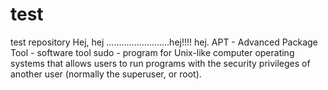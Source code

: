 # test
test repository
Hej, hej .........................hej!!!!  hej.
APT - Advanced Package Tool - software tool
sudo -  program for Unix-like computer operating systems that allows users to run programs with the security privileges of another user (normally the superuser, or root).
